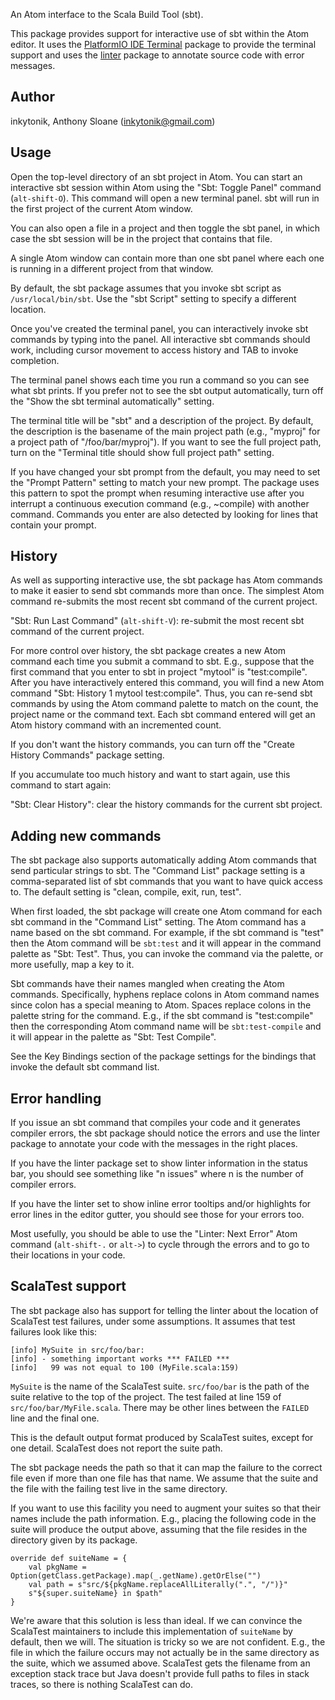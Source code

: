 An Atom interface to the Scala Build Tool (sbt).

This package provides support for interactive use of sbt within the Atom editor.
It uses the [PlatformIO IDE Terminal](https://atom.io/packages/platformio-ide-terminal) package to provide the terminal support and uses the [linter](https://atom.io/packages/linter) package to annotate source code with error messages.

## Author

inkytonik, Anthony Sloane ([inkytonik@gmail.com](mailto:inkytonik@gmail.com))

## Usage

Open the top-level directory of an sbt project in Atom.
You can start an interactive sbt session within Atom using the "Sbt: Toggle Panel" command (`alt-shift-O`).
This command will open a new terminal panel.
sbt will run in the first project of the current Atom window.

You can also open a file in a project and then toggle the sbt panel, in which case the sbt session will be in the project that contains that file.

A single Atom window can contain more than one sbt panel where each one is running in a different project from that window.

By default, the sbt package assumes that you invoke sbt script as `/usr/local/bin/sbt`.
Use the "sbt Script" setting to specify a different location.

Once you've created the terminal panel, you can interactively invoke sbt commands by typing into the panel.
All interactive sbt commands should work, including cursor movement to access history and TAB to invoke completion.

The terminal panel shows each time you run a command so you can see what sbt prints.
If you prefer not to see the sbt output automatically, turn off the "Show the sbt terminal automatically" setting.

The terminal title will be "sbt" and a description of the project.
By default, the description is the basename of the main project path (e.g., "myproj" for a project path of "/foo/bar/myproj").
If you want to see the full project path, turn on the "Terminal title should show full project path" setting.

If you have changed your sbt prompt from the default, you may need to set the "Prompt Pattern" setting to match your new prompt.
The package uses this pattern to spot the prompt when resuming interactive use after you interrupt a continuous execution command (e.g., ~compile) with another command.
Commands you enter are also detected by looking for lines that contain your prompt.

## History

As well as supporting interactive use, the sbt package has Atom commands to make it easier to send sbt commands more than once.
The simplest Atom command re-submits the most recent sbt command of the current project.

"Sbt: Run Last Command" (`alt-shift-V`): re-submit the most recent sbt command of the current project.

For more control over history, the sbt package creates a new Atom command each time you submit a command to sbt.
E.g., suppose that the first command that you enter to sbt in project "mytool" is "test:compile".
After you have interactively entered this command, you will find a new Atom command "Sbt: History 1 mytool test:compile".
Thus, you can re-send sbt commands by using the Atom command palette to match on the count, the project name or the command text.
Each sbt command entered will get an Atom history command with an incremented count.

If you don't want the history commands, you can turn off the "Create History Commands" package setting.

If you accumulate too much history and want to start again, use this command to start again:

"Sbt: Clear History": clear the history commands for the current sbt project.

## Adding new commands

The sbt package also supports automatically adding Atom commands that send particular strings to sbt.
The "Command List" package setting is a comma-separated list of sbt commands that you want to have quick access to.
The default setting is "clean, compile, exit, run, test".

When first loaded, the sbt package will create one Atom command for each sbt command in the "Command List" setting.
The Atom command has a name based on the sbt command.
For example, if the sbt command is "test" then the Atom command will be  `sbt:test` and it will appear in the command palette as "Sbt: Test".
Thus, you can invoke the command via the palette, or more usefully, map a key to it.

Sbt commands have their names mangled when creating the Atom commands.
Specifically, hyphens replace colons in Atom command names since colon has a special meaning to Atom.
Spaces replace colons in the palette string for the command.
E.g., if the sbt command is "test:compile" then the corresponding Atom command name will be `sbt:test-compile` and it will appear in the palette as "Sbt: Test Compile".

See the Key Bindings section of the package settings for the bindings that invoke the default sbt command list.

## Error handling

If you issue an sbt command that compiles your code and it generates compiler errors, the sbt package should notice the errors and use the linter package to annotate your code with the messages in the right places.

If you have the linter package set to show linter information in the status bar, you should see something like "n issues" where n is the number of compiler errors.

If you have the linter set to show inline error tooltips and/or highlights for error lines in the editor gutter, you should see those for your errors too.

Most usefully, you should be able to use the "Linter: Next Error" Atom command (`alt-shift-.` or `alt->`) to cycle through the errors and to go to their locations in your code.

## ScalaTest support

The sbt package also has support for telling the linter about the location of ScalaTest test failures, under some assumptions.
It assumes that test failures look like this:

    [info] MySuite in src/foo/bar:
    [info] - something important works *** FAILED ***
    [info]   99 was not equal to 100 (MyFile.scala:159)

`MySuite` is the name of the ScalaTest suite.
`src/foo/bar` is the path of the suite relative to the top of the project.
The test failed at line 159 of `src/foo/bar/MyFile.scala`.
There may be other lines between the `FAILED` line and the final one.

This is the default output format produced by ScalaTest suites, except for one detail.
ScalaTest does not report the suite path.

The sbt package needs the path so that it can map the failure to the correct file even if more than one file has that name.
We assume that the suite and the file with the failing test live in the same directory.

If you want to use this facility you need to augment your suites so that their names include the path information.
E.g., placing the following code in the suite will produce the output above, assuming that the file resides in the directory given by its package.

    override def suiteName = {
        val pkgName = Option(getClass.getPackage).map(_.getName).getOrElse("")
        val path = s"src/${pkgName.replaceAllLiterally(".", "/")}"
        s"${super.suiteName} in $path"
    }

We're aware that this solution is less than ideal.
If we can convince the ScalaTest maintainers to include this implementation of `suiteName` by default, then we will.
The situation is tricky so we are not confident.
E.g., the file in which the failure occurs may not actually be in the same directory as the suite, which we assumed above.
ScalaTest gets the filename from an exception stack trace but Java doesn't provide full paths to files in stack traces, so there is nothing ScalaTest can do.
